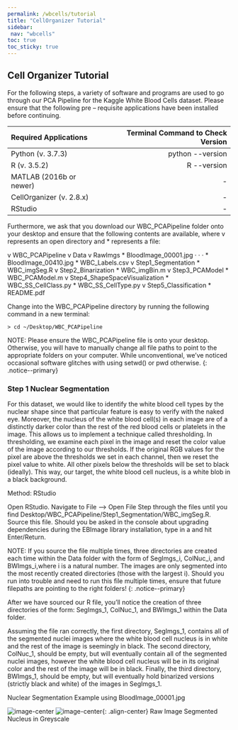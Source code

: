 ```yaml
---
permalink: /wbcells/tutorial
title: "CellOrganizer Tutorial"
sidebar:
 nav: "wbcells"
toc: true
toc_sticky: true
---
```


## Cell Organizer Tutorial

For the following steps, a variety of software and programs are used to go through our PCA Pipeline for the Kaggle White Blood Cells dataset. Please ensure that the following pre – requisite applications have been installed before continuing.

|Required Applications | Terminal Command to Check Version |
|:---|---:|
| Python (v. 3.7.3)	|	python --version |
| R (v. 3.5.2)		|	R --version |
| MATLAB (2016b or newer) | - |
| CellOrganizer (v. 2.8.x) | - |
| RStudio | - |

Furthermore, we ask that you download our WBC_PCAPipeline folder onto your desktop and ensure that the following contents are available, where v represents an open directory and * represents a file:

v WBC_PCAPipeline
	v Data
		v RawImgs
			* BloodImage_00001.jpg
			·
			·
			·
			* BloodImage_00410.jpg
		* WBC_Labels.csv
	v Step1_Segmentation
		* WBC_imgSeg.R
	v Step2_Binarization
		* WBC_imgBin.m
	v Step3_PCAModel
		* WBC_PCAModel.m
	v Step4_ShapeSpaceVisualization
		* WBC_SS_CellClass.py
		* WBC_SS_CellType.py
	v Step5_Classification
	* README.pdf

Change into the WBC_PCAPipeline directory by running the following command in a new terminal:

~~~
> cd ~/Desktop/WBC_PCAPipeline
~~~

NOTE: Please ensure the WBC_PCAPipeline file is onto your desktop. Otherwise, you will have to manually change all file paths to point to the appropriate folders on your computer. While unconventional, we’ve noticed occasional software glitches with using setwd() or pwd otherwise.
{: .notice--primary}

### Step 1 Nuclear Segmentation

For this dataset, we would like to identify the white blood cell types by the nuclear shape since that particular feature is easy to verify with the naked eye. Moreover, the nucleus of the white blood cell(s) in each image are of a distinctly darker color than the rest of the red blood cells or platelets in the image. This allows us to implement a technique called thresholding. In thresholding, we examine each pixel in the image and reset the color value of the image according to our thresholds. If the original RGB values for the pixel are above the thresholds we set in each channel, then we reset the pixel value to white. All other pixels below the thresholds will be set to black (ideally). This way, our target, the white blood cell nucleus, is a white blob in a black background.

Method: RStudio

Open RStudio.
Navigate to File --> Open File
Step through the files until you find Desktop/WBC_PCAPipeline/Step1_Segmentation/WBC_imgSeg.R.
Source this file.
Should you be asked in the console about upgrading dependencies during the EBImage library installation, type in a and hit Enter/Return.

NOTE: If you source the file multiple times, three directories are created each time within the Data folder with the form of SegImgs_i, ColNuc_i, and BWImgs_i,where i is a natural number. The images are only segmented into the most recently created directories (those with the largest i). Should you run into trouble and need to run this file multiple times, ensure that future filepaths are pointing to the right folders!
{: .notice--primary}

After we have sourced our R file, you’ll notice the creation of three directories of the form: SegImgs_1, ColNuc_1, and BWImgs_1 within the Data folder.

Assuming the file ran correctly, the first directory, SegImgs_1, contains all of the segmented nuclei images where the white blood cell nucleus is in white and the rest of the image is seemingly in black. The second directory, ColNuc_1, should be empty, but will eventually contain all of the segmented nuclei images, however the white blood cell nucleus will be in its original color and the rest of the image will be in black. Finally, the third directory, BWImgs_1, should be empty, but will eventually hold binarized versions (strictly black and white) of the images in SegImgs_1.

Nuclear Segmentation Example using BloodImage_00001.jpg

![image-center](../assets/images/cellorg_raw_image.png)
![image-center](../assets/images/cellorg_segmented.png){: .align-center}
  Raw Image		             Segmented Nucleus in Greyscale
